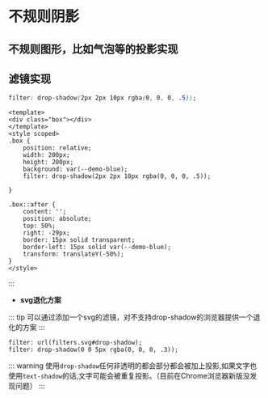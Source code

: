 # 不规则阴影

## 不规则图形，比如气泡等的投影实现
## 滤镜实现
```css
filter: drop-shadow(2px 2px 10px rgba(0, 0, 0, .5));
```



```vue preview
<template>
<div class="box"></div>
</template>
<style scoped>
.box {
    position: relative;
    width: 200px;
    height: 200px;
    background: var(--demo-blue);
    filter: drop-shadow(2px 2px 10px rgba(0, 0, 0, .5));

}

.box::after {
    content: '';
    position: absolute;
    top: 50%;
    right: -29px;
    border: 15px solid transparent;
    border-left: 15px solid var(--demo-blue);
    transform: translateY(-50%);
}
</style>
```
:::

- **svg退化方案**

::: tip
可以通过添加一个svg的滤镜，对不支持drop-shadow的浏览器提供一个退化的方案
:::
```css{1}
filter: url(filters.svg#drop-shadow);
filter: drop-shadow(0 0 5px rgba(0, 0, 0, .3));
```

::: warning
使用`drop-shadow`任何非透明的都会部分都会被加上投影,如果文字也使用`text-shadow`的话,文字可能会被重复投影。（目前在Chrome浏览器新版没发现问题）
:::
